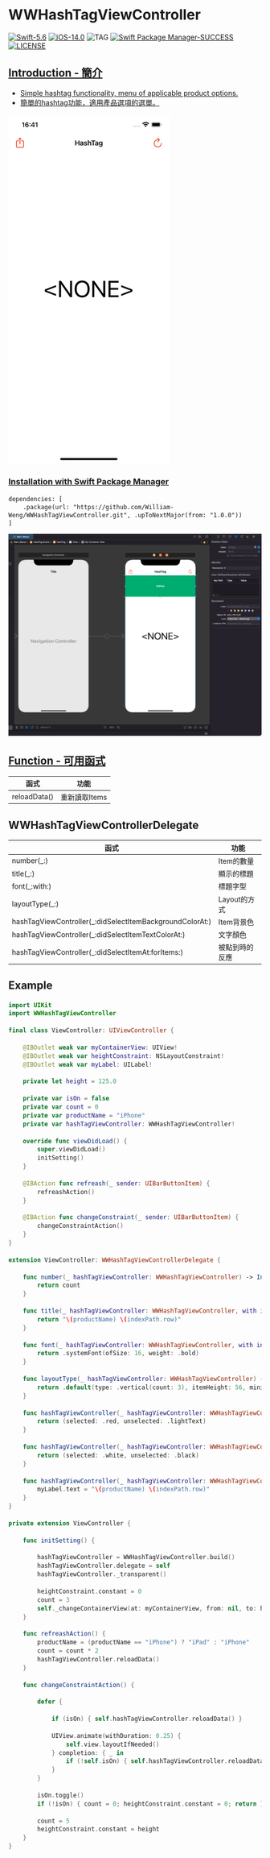 # WWHashTagViewController

[![Swift-5.6](https://img.shields.io/badge/Swift-5.6-orange.svg?style=flat)](https://developer.apple.com/swift/) [![iOS-14.0](https://img.shields.io/badge/iOS-14.0-pink.svg?style=flat)](https://developer.apple.com/swift/) ![TAG](https://img.shields.io/github/v/tag/William-Weng/WWHashTagViewController) [![Swift Package Manager-SUCCESS](https://img.shields.io/badge/Swift_Package_Manager-SUCCESS-blue.svg?style=flat)](https://developer.apple.com/swift/) [![LICENSE](https://img.shields.io/badge/LICENSE-MIT-yellow.svg?style=flat)](https://developer.apple.com/swift/)

## [Introduction - 簡介](https://swiftpackageindex.com/William-Weng)
- [Simple hashtag functionality, menu of applicable product options.](https://blog.vizdata.tw/2018/02/how-to_26.html)
- [簡單的hashtag功能，適用產品選項的選單。](https://likeabossapp.com/2018/11/11/客製-uicollectionviewflowlayout-讓-uicollectionview-靠左對齊/?fbclid=IwAR1m6uQdbswbe3vllzGM--wP3HKKdFPFxBT7S0MgdgYCL65ac77vWT495Rk)

![WWHashTagViewController](./Example.gif)

### [Installation with Swift Package Manager](https://medium.com/彼得潘的-swift-ios-app-開發問題解答集/使用-spm-安裝第三方套件-xcode-11-新功能-2c4ffcf85b4b)
```
dependencies: [
    .package(url: "https://github.com/William-Weng/WWHashTagViewController.git", .upToNextMajor(from: "1.0.0"))
]
```

![](./IBDesignable.png)

## [Function - 可用函式](https://gitbook.swiftgg.team/swift/swift-jiao-cheng)
|函式|功能|
|-|-|
|reloadData()|重新讀取Items|

## WWHashTagViewControllerDelegate
|函式|功能|
|-|-|
|number(_:)|Item的數量|
|title(_:)|顯示的標題|
|font(_:with:)|標題字型|
|layoutType(_:)|Layout的方式|
|hashTagViewController(_:didSelectItemBackgroundColorAt:)|Item背景色|
|hashTagViewController(_:didSelectItemTextColorAt:)|文字顏色|
|hashTagViewController(_:didSelectItemAt:forItems:)|被點到時的反應|

## Example
```swift
import UIKit
import WWHashTagViewController

final class ViewController: UIViewController {

    @IBOutlet weak var myContainerView: UIView!
    @IBOutlet weak var heightConstraint: NSLayoutConstraint!
    @IBOutlet weak var myLabel: UILabel!
    
    private let height = 125.0
    
    private var isOn = false
    private var count = 0
    private var productName = "iPhone"
    private var hashTagViewController: WWHashTagViewController!
    
    override func viewDidLoad() {
        super.viewDidLoad()
        initSetting()
    }
        
    @IBAction func refreash(_ sender: UIBarButtonItem) {
        refreashAction()
    }
        
    @IBAction func changeConstraint(_ sender: UIBarButtonItem) {
        changeConstraintAction()
    }
}

extension ViewController: WWHashTagViewControllerDelegate {
    
    func number(_ hashTagViewController: WWHashTagViewController) -> Int {
        return count
    }
    
    func title(_ hashTagViewController: WWHashTagViewController, with indexPath: IndexPath) -> String? {
        return "\(productName) \(indexPath.row)"
    }
    
    func font(_ hashTagViewController: WWHashTagViewController, with indexPath: IndexPath) -> UIFont {
        return .systemFont(ofSize: 16, weight: .bold)
    }
    
    func layoutType(_ hashTagViewController: WWHashTagViewController) -> WWHashTagViewController.CollectionViewLayoutType {
        return .default(type: .vertical(count: 3), itemHeight: 56, minimumLineSpacing: 5)
    }
    
    func hashTagViewController(_ hashTagViewController: WWHashTagViewController, didSelectItemBackgroundColorAt indexPath: IndexPath) -> WWHashTagViewController.ColorInformation {
        return (selected: .red, unselected: .lightText)
    }
    
    func hashTagViewController(_ hashTagViewController: WWHashTagViewController, didSelectItemTextColorAt indexPath: IndexPath) -> WWHashTagViewController.ColorInformation {
        return (selected: .white, unselected: .black)
    }
    
    func hashTagViewController(_ hashTagViewController: WWHashTagViewController, didSelectItemAt indexPath: IndexPath, forItems items: Set<IndexPath>) {
        myLabel.text = "\(productName) \(indexPath.row)"
    }
}

private extension ViewController {
    
    func initSetting() {
        
        hashTagViewController = WWHashTagViewController.build()
        hashTagViewController.delegate = self
        hashTagViewController._transparent()
        
        heightConstraint.constant = 0
        count = 3
        self._changeContainerView(at: myContainerView, from: nil, to: hashTagViewController)
    }
    
    func refreashAction() {
        productName = (productName == "iPhone") ? "iPad" : "iPhone"
        count = count * 2
        hashTagViewController.reloadData()
    }
    
    func changeConstraintAction() {
        
        defer {
            
            if (isOn) { self.hashTagViewController.reloadData() }
            
            UIView.animate(withDuration: 0.25) {
                self.view.layoutIfNeeded()
            } completion: { _ in
                if (!self.isOn) { self.hashTagViewController.reloadData() }
            }
        }
        
        isOn.toggle()
        if (!isOn) { count = 0; heightConstraint.constant = 0; return }
        
        count = 5
        heightConstraint.constant = height
    }
}
```
